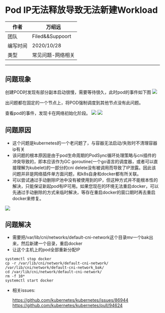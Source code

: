 # Pod IP无法释放导致无法新建Workload

|作者|万绍远|
|---|---
|团队|Filed&&Suppoort
|编写时间|2020/10/28
|类型|常见问题-网络相关

---

## 问题现象
创建POD时发现有部分副本启动很慢，需要等待很久，此时pod的事件如下图
![](https://rancher-support-1256858200.cos.ap-shenzhen-fsi.myqcloud.com/Rancher%E5%B8%B8%E8%A7%81%E9%97%AE%E9%A2%98/%E7%BD%91%E7%BB%9C%E7%9B%B8%E5%85%B3/Pod%20IP%E6%97%A0%E6%B3%95%E9%87%8A%E6%94%BE%E5%AF%BC%E8%87%B4%E6%97%A0%E6%B3%95%E6%96%B0%E5%BB%BAWorkload/problem_1.png)

出问题都在固定的一个节点上，将POD强制调度到其他节点没有此问题。

查看pod的事件，发现卡在网络初始化阶段。
![](https://rancher-support-1256858200.cos.ap-shenzhen-fsi.myqcloud.com/Rancher%E5%B8%B8%E8%A7%81%E9%97%AE%E9%A2%98/%E7%BD%91%E7%BB%9C%E7%9B%B8%E5%85%B3/Pod%20IP%E6%97%A0%E6%B3%95%E9%87%8A%E6%94%BE%E5%AF%BC%E8%87%B4%E6%97%A0%E6%B3%95%E6%96%B0%E5%BB%BAWorkload/problem_2.png)
![](https://rancher-support-1256858200.cos.ap-shenzhen-fsi.myqcloud.com/Rancher%E5%B8%B8%E8%A7%81%E9%97%AE%E9%A2%98/%E7%BD%91%E7%BB%9C%E7%9B%B8%E5%85%B3/Pod%20IP%E6%97%A0%E6%B3%95%E9%87%8A%E6%94%BE%E5%AF%BC%E8%87%B4%E6%97%A0%E6%B3%95%E6%96%B0%E5%BB%BAWorkload/problem_3.png)

## 问题原因

- 这个问题是kubernetes的一个老问题了，与容器无法启动/失败时不清理容器ip有关
- 该问题的根本原因是由于pod生命周期的PodSync循环处理策略与cni插件的冲突导致的，即本应该作为GC goroutine(一个go语言的调度器，或者可以直接理解为kubelet)的一部分的cni delete没有被调用而导致了IP泄露。因此该问题并非是网络插件单方面问题，和k8s自身和docker都有所关联。
- 可以尝试通过手动删除IP池中没有被使用到的IP，但这种方式并不能根本性的解决，只能保证新起pod有IP可用。如果您现在的环境无法重启docker，可以先通过手动删除的方式来临时解决，等存在重启docker的窗口期时再去重启docker来修复。

![](https://rancher-support-1256858200.cos.ap-shenzhen-fsi.myqcloud.com/Rancher%E5%B8%B8%E8%A7%81%E9%97%AE%E9%A2%98/%E7%BD%91%E7%BB%9C%E7%9B%B8%E5%85%B3/Pod%20IP%E6%97%A0%E6%B3%95%E9%87%8A%E6%94%BE%E5%AF%BC%E8%87%B4%E6%97%A0%E6%B3%95%E6%96%B0%E5%BB%BAWorkload/problem_4.png)

## 问题解决

- 需要把/var/lib/cni/networks/default-cni-network这个目录mv一个bak出来，然后新建一个目录，重启docker
- 让这个主机上的pod全部重新分配IP

``` shell
systemctl stop docker
cp -r /var/lib/cni/network/default-cni-network/  /var/lib/cni/network/default-cni-network_bak/
cd /var/lib/cni/network/default-cni-network/ 
rm -f 10*
systemctl start docker
```

* 相关issues:

    https://github.com/kubernetes/kubernetes/issues/86944
https://github.com/kubernetes/kubernetes/pull/94624